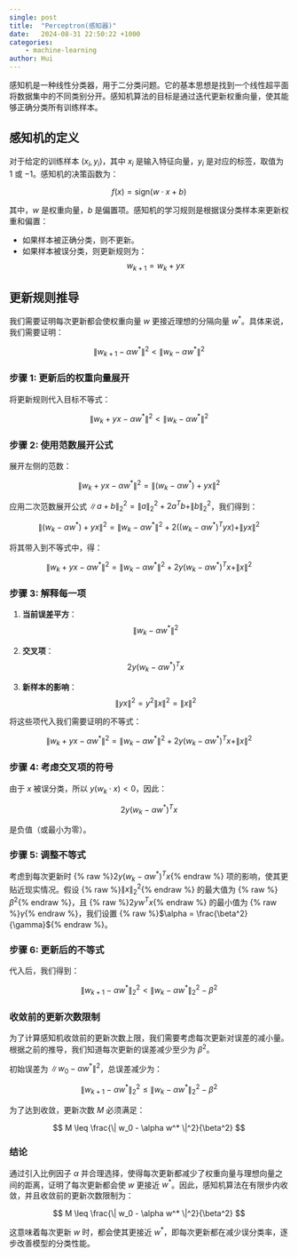 ```yaml
---
single: post
title:  "Perceptron(感知器)"
date:   2024-08-31 22:50:22 +1000
categories: 
    - machine-learning
author: Hui
---
```




感知机是一种线性分类器，用于二分类问题。它的基本思想是找到一个线性超平面将数据集中的不同类别分开。感知机算法的目标是通过迭代更新权重向量，使其能够正确分类所有训练样本。

## 感知机的定义

对于给定的训练样本 $(x_i, y_i)$，其中 $x_i$ 是输入特征向量，$y_i$ 是对应的标签，取值为 $1$ 或 $-1$。感知机的决策函数为：

$$
f(x) = \text{sign}(w \cdot x + b)
$$

其中，$w$ 是权重向量，$b$ 是偏置项。感知机的学习规则是根据误分类样本来更新权重和偏置：

- 如果样本被正确分类，则不更新。
- 如果样本被误分类，则更新规则为：
  $$
  w_{k+1} = w_k + yx
  $$

## 更新规则推导

我们需要证明每次更新都会使权重向量 $w$ 更接近理想的分隔向量 $w^*$。具体来说，我们需要证明：

$$
\| w_{k+1} - \alpha w^* \|^2 < \| w_k - \alpha w^* \|^2
$$

### 步骤 1: 更新后的权重向量展开

将更新规则代入目标不等式：

$$
\| w_k + yx - \alpha w^* \|^2 < \| w_k - \alpha w^* \|^2
$$

### 步骤 2: 使用范数展开公式

展开左侧的范数：

$$
\| w_k + yx - \alpha w^* \|^2 = \| (w_k - \alpha w^*) + yx \|^2
$$

应用二次范数展开公式 $\| a + b \|_2^2 = \| a \|_2^2 + 2a^Tb + \| b \|_2^2$，我们得到：

$$
\| (w_k - \alpha w^*) + yx \|^2 = \| w_k - \alpha w^* \|^2 + 2((w_k - \alpha w^*)^T yx) + \| yx \|^2
$$

将其带入到不等式中，得：

$$
\| w_k + yx - \alpha w^* \|^2 = \| w_k - \alpha w^* \|^2 + 2y(w_k - \alpha w^*)^T x + \| x \|^2
$$

### 步骤 3: 解释每一项

1. **当前误差平方**：
   $$
   \| w_k - \alpha w^* \|^2
   $$

2. **交叉项**：
   $$
   2y(w_k - \alpha w^*)^T x
   $$

3. **新样本的影响**：
   $$
   \| yx \|^2 = y^2 \| x \|^2 = \| x \|^2
   $$

将这些项代入我们需要证明的不等式：

$$
\| w_k + yx - \alpha w^* \|^2 = \| w_k - \alpha w^* \|^2 + 2y(w_k - \alpha w^*)^T x + \| x \|^2
$$

### 步骤 4: 考虑交叉项的符号

由于 $x$ 被误分类，所以 $y(w_k \cdot x) < 0$，因此：

$$
2y(w_k - \alpha w^*)^T x
$$

是负值（或最小为零）。

### 步骤 5: 调整不等式

考虑到每次更新时 {% raw %}$2y(w_k - \alpha w^*)^T x${% endraw %} 项的影响，使其更贴近现实情况。假设 {% raw %}$\| x \|_2^2${% endraw %} 的最大值为 {% raw %}$\beta^2${% endraw %}，且 {% raw %}$2yw^T x${% endraw %} 的最小值为 {% raw %}$\gamma${% endraw %}，我们设置 {% raw %}$\alpha = \frac{\beta^2}{\gamma}${% endraw %}。



### 步骤 6: 更新后的不等式

代入后，我们得到：

$$
\| w_{k+1} - \alpha w^* \|_2^2 < \| w_k - \alpha w^* \|_2^2 - \beta^2
$$

### 收敛前的更新次数限制

为了计算感知机收敛前的更新次数上限，我们需要考虑每次更新对误差的减小量。根据之前的推导，我们知道每次更新的误差减少至少为 $\beta^2$。

初始误差为 $\| w_0 - \alpha w^* \|^2$，总误差减少为：

$$
\| w_{k+1} - \alpha w^* \|_2^2 \leq \| w_k - \alpha w^* \|_2^2 - \beta^2
$$

为了达到收敛，更新次数 $M$ 必须满足：

$$
M \leq \frac{\| w_0 - \alpha w^* \|^2}{\beta^2}
$$

### 结论

通过引入比例因子 $\alpha$ 并合理选择，使得每次更新都减少了权重向量与理想向量之间的距离，证明了每次更新都会使 $w$ 更接近 $w^*$。因此，感知机算法在有限步内收敛，并且收敛前的更新次数限制为：

$$
M \leq \frac{\| w_0 - \alpha w^* \|^2}{\beta^2}
$$

这意味着每次更新 $w$ 时，都会使其更接近 $w^*$，即每次更新都在减少误分类率，逐步改善模型的分类性能。
